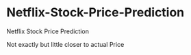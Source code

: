 # Netflix-Stock-Price-Prediction
Netflix Stock Price Prediction 

Not exactly but little closer to actual Price
